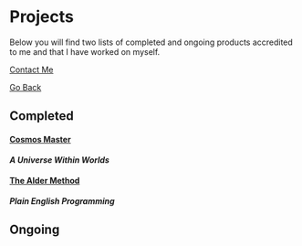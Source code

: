# Projects
Below you will find two lists of completed and ongoing products accredited to me and that I have worked on myself.

[Contact Me](https://trevorghseay.github.io/goto-Toggle/Contact)

[Go Back](https://trevorghseay.github.io/goto-Toggle/index)

## Completed

#### [Cosmos Master](https://trevorghseay.github.io/goto-Toggle/CosmosMaster)
**_A Universe Within Worlds_**

#### [The Alder Method](https://trevorghseay.github.io/goto-Toggle/TheAlderMethod)
**_Plain English Programming_**

## Ongoing
